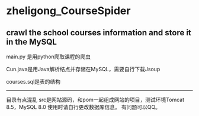 # zheligong_CourseSpider
crawl the school courses information and store it in the MySQL
---------------------------------------------------
main.py 是用python爬取课程的爬虫

Cun.java是用Java解析结点并存储在MySQL，需要自行下载Jsoup

courses.sql是表的结构

---------------------------------------------------
目录有点混乱
src是网站源码，和pom一起组成网站的项目，测试环境Tomcat 8.5，MySQL 8.0
使用时请自行更改数据库信息。
有问题可以QQ。
